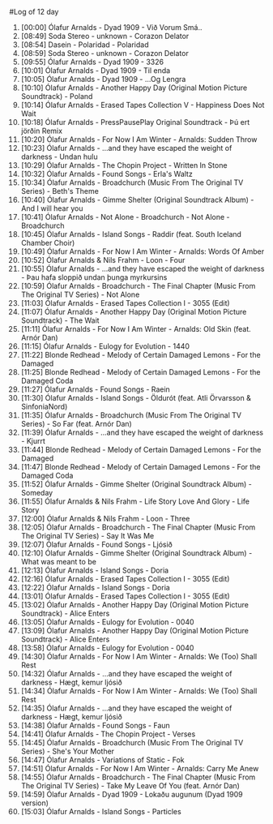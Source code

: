 #Log of 12 day

1. [00:00] Ólafur Arnalds - Dyad 1909 - Við Vorum Smá..
1. [08:49] Soda Stereo - unknown - Corazon Delator
1. [08:54] Dasein - Polaridad - Polaridad
1. [08:59] Soda Stereo - unknown - Corazon Delator
1. [09:55] Ólafur Arnalds - Dyad 1909 - 3326
1. [10:01] Ólafur Arnalds - Dyad 1909 - Til enda
1. [10:05] Ólafur Arnalds - Dyad 1909 - ...Og Lengra
1. [10:10] Ólafur Arnalds - Another Happy Day (Original Motion Picture Soundtrack) - Poland
1. [10:14] Ólafur Arnalds - Erased Tapes Collection V - Happiness Does Not Wait
1. [10:18] Ólafur Arnalds - PressPausePlay Original Soundtrack - Þú ert jörðin Remix
1. [10:20] Ólafur Arnalds - For Now I Am Winter - Arnalds: Sudden Throw
1. [10:23] Ólafur Arnalds - ...and they have escaped the weight of darkness - Undan hulu
1. [10:29] Ólafur Arnalds - The Chopin Project - Written In Stone
1. [10:32] Ólafur Arnalds - Found Songs - Erla's Waltz
1. [10:34] Ólafur Arnalds - Broadchurch (Music From The Original TV Series) - Beth's Theme
1. [10:40] Ólafur Arnalds - Gimme Shelter (Original Soundtrack Album) - And I will hear you
1. [10:41] Ólafur Arnalds - Not Alone - Broadchurch - Not Alone - Broadchurch
1. [10:45] Ólafur Arnalds - Island Songs - Raddir (feat. South Iceland Chamber Choir)
1. [10:49] Ólafur Arnalds - For Now I Am Winter - Arnalds: Words Of Amber
1. [10:52] Ólafur Arnalds & Nils Frahm - Loon - Four
1. [10:55] Ólafur Arnalds - ...and they have escaped the weight of darkness - Þau hafa sloppið undan þunga myrkursins
1. [10:59] Ólafur Arnalds - Broadchurch - The Final Chapter (Music From The Original TV Series) - Not Alone
1. [11:03] Ólafur Arnalds - Erased Tapes Collection I - 3055 (Edit)
1. [11:07] Ólafur Arnalds - Another Happy Day (Original Motion Picture Soundtrack) - The Wait
1. [11:11] Ólafur Arnalds - For Now I Am Winter - Arnalds: Old Skin (feat. Arnór Dan)
1. [11:15] Ólafur Arnalds - Eulogy for Evolution - 1440
1. [11:22] Blonde Redhead - Melody of Certain Damaged Lemons - For the Damaged
1. [11:25] Blonde Redhead - Melody of Certain Damaged Lemons - For the Damaged Coda
1. [11:27] Ólafur Arnalds - Found Songs - Raein
1. [11:30] Ólafur Arnalds - Island Songs - Öldurót (feat. Atli Örvarsson & SinfoniaNord)
1. [11:35] Ólafur Arnalds - Broadchurch (Music From The Original TV Series) - So Far (feat. Arnór Dan)
1. [11:39] Ólafur Arnalds - ...and they have escaped the weight of darkness - Kjurrt
1. [11:44] Blonde Redhead - Melody of Certain Damaged Lemons - For the Damaged
1. [11:47] Blonde Redhead - Melody of Certain Damaged Lemons - For the Damaged Coda
1. [11:52] Ólafur Arnalds - Gimme Shelter (Original Soundtrack Album) - Someday
1. [11:55] Ólafur Arnalds & Nils Frahm - Life Story Love And Glory - Life Story
1. [12:00] Ólafur Arnalds & Nils Frahm - Loon - Three
1. [12:05] Ólafur Arnalds - Broadchurch - The Final Chapter (Music From The Original TV Series) - Say It Was Me
1. [12:07] Ólafur Arnalds - Found Songs - Ljósið
1. [12:10] Ólafur Arnalds - Gimme Shelter (Original Soundtrack Album) - What was meant to be
1. [12:13] Ólafur Arnalds - Island Songs - Doria
1. [12:16] Ólafur Arnalds - Erased Tapes Collection I - 3055 (Edit)
1. [12:22] Ólafur Arnalds - Island Songs - Doria
1. [13:01] Ólafur Arnalds - Erased Tapes Collection I - 3055 (Edit)
1. [13:02] Ólafur Arnalds - Another Happy Day (Original Motion Picture Soundtrack) - Alice Enters
1. [13:05] Ólafur Arnalds - Eulogy for Evolution - 0040
1. [13:09] Ólafur Arnalds - Another Happy Day (Original Motion Picture Soundtrack) - Alice Enters
1. [13:58] Ólafur Arnalds - Eulogy for Evolution - 0040
1. [14:30] Ólafur Arnalds - For Now I Am Winter - Arnalds: We (Too) Shall Rest
1. [14:32] Ólafur Arnalds - ...and they have escaped the weight of darkness - Hægt, kemur ljósið
1. [14:34] Ólafur Arnalds - For Now I Am Winter - Arnalds: We (Too) Shall Rest
1. [14:35] Ólafur Arnalds - ...and they have escaped the weight of darkness - Hægt, kemur ljósið
1. [14:38] Ólafur Arnalds - Found Songs - Faun
1. [14:41] Ólafur Arnalds - The Chopin Project - Verses
1. [14:45] Ólafur Arnalds - Broadchurch (Music From The Original TV Series) - She's Your Mother
1. [14:47] Ólafur Arnalds - Variations of Static - Fok
1. [14:51] Ólafur Arnalds - For Now I Am Winter - Arnalds: Carry Me Anew
1. [14:55] Ólafur Arnalds - Broadchurch - The Final Chapter (Music From The Original TV Series) - Take My Leave Of You (feat. Arnór Dan)
1. [14:59] Ólafur Arnalds - Dyad 1909 - Lokaðu augunum (Dyad 1909 version)
1. [15:03] Ólafur Arnalds - Island Songs - Particles
